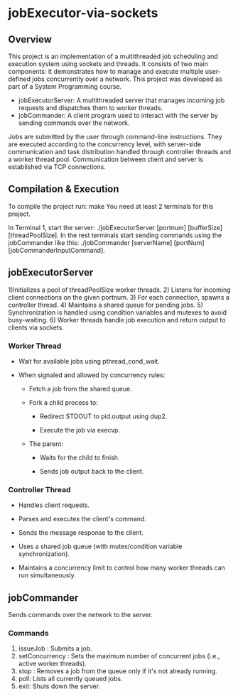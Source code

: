 # jobExecutor-via-sockets

## Overview
This project is an implementation of a multithreaded job scheduling and execution system using sockets and threads. It consists of two main components:
It demonstrates how to manage and execute multiple user-defined jobs concurrently over a network. This project was developed as part of a System Programming course.
* jobExecutorServer: A multithreaded server that manages incoming job requests and dispatches them to worker threads.
* jobCommander: A client program used to interact with the server by sending commands over the network.

Jobs are submitted by the user through command-line instructions. They are executed according to the concurrency level, with server-side communication and task distribution handled through controller threads and a worker thread pool. Communication between client and server is established via TCP connections.

## Compilation & Execution
To compile the project run: make
You need at least 2 terminals for this project.

In Terminal 1, start the server: ./jobExecutorServer [portnum] [bufferSize] [threadPoolSize]. In the rest terminals start sending commands using the jobCommander like this: ./jobCommander [serverName] [portNum] [jobCommanderInputCommand]. 

## jobExecutorServer
1)Initializes a pool of threadPoolSize worker threads. 2) Listens for incoming client connections on the given portnum. 3) For each connection, spawns a controller thread. 4) Maintains a shared queue for pending jobs. 5) Synchronization is handled using condition variables and mutexes to avoid busy-waiting. 6) Worker threads handle job execution and return output to clients via sockets.

### Worker Thread

* Wait for available jobs using pthread_cond_wait.

* When signaled and allowed by concurrency rules:

  * Fetch a job from the shared queue.

  * Fork a child process to:

    * Redirect STDOUT to pid.output using dup2.

    * Execute the job via execvp.

  * The parent:

    * Waits for the child to finish.

    * Sends job output back to the client.

### Controller Thread
* Handles client requests.

* Parses and executes the client's command.

* Sends the message response to the client.

* Uses a shared job queue (with mutex/condition variable synchronization).

* Maintains a concurrency limit to control how many worker threads can run simultaneously.

## jobCommander
Sends commands over the network to the server.

### Commands
1. issueJob <command>: Submits a job.
2. setConcurrency <N>: Sets the maximum number of concurrent jobs (i.e., active worker threads).
3. stop <jobID>: Removes a job from the queue only if it's not already running.
4. poll: Lists all currently queued jobs.
5. exit: Shuts down the server.
